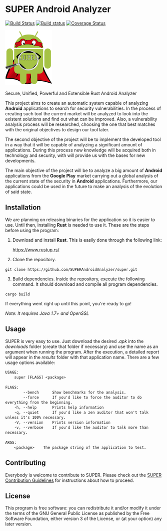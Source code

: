 # SUPER Android Analyzer #

[![Build Status](https://travis-ci.org/SUPERAndroidAnalyzer/super.svg?branch=develop)](https://travis-ci.org/SUPERAndroidAnalyzer/super)
[![Build status](https://ci.appveyor.com/api/projects/status/7xuikqyne4a2jn7e?svg=true)](https://ci.appveyor.com/project/Razican/super)
[![Coverage Status](https://coveralls.io/repos/github/SUPERAndroidAnalyzer/super/badge.svg?branch=develop)](https://coveralls.io/github/SUPERAndroidAnalyzer/super?branch=develop)

<img src="src/super.jpg" alt="SUPER Android Analyzer logo" title="SUPER Android Analyzer" width="150">

Secure, Unified, Powerful and Extensible Rust Android Analyzer

This project aims to create an automatic system capable of analyzing **Android** applications to search for security vulnerabilities. In the process of creating such tool the current market will be analyzed to look into the existent solutions and find out what can be improved. Also, a vulnerability analysis process will be researched, choosing the one that best matches with the original objectives to design our tool later.

The second objective of the project will be to implement the developed tool in a way that it will be capable of analyzing a significant amount of applications. During this process new knowledge will be acquired both in technology and security, with will provide us with the bases for new developments.

The main objective of the project will be to analyze a big amount of **Android** applications from the **Google Play** market carrying out a global analysis of the current state of the security in **Android** applications. Furthermore, our applications could be used in the future to make an analysis of the evolution of said state.

## Installation ##

We are planning on releasing binaries for the application so it is easier to use. Until then, installing **Rust** is needed to use it. These are the steps before using the program:

1. Download and install **Rust**. This is easily done through the following link:

   https://www.rustup.rs/

2. Clone the repository.

  `git clone https://github.com/SUPERAndroidAnalyzer/super.git`

3. Build dependencies. Inside the repository, execute the following command. It should download and compile all program dependencies.

  `cargo build`

If everything went right up until this point, you're ready to go!

*Note: It requires Java 1.7+ and OpenSSL*

## Usage ##

SUPER is very easy to use. Just download the desired *.apk* into the *downloads* folder (create that folder if necessary) and use the name as an argument when running the program. After the execution, a detailed report will appear in the *results* folder with that application name. There are a few usage options available:

```
USAGE:
    super [FLAGS] <package>

FLAGS:
        --bench      Show benchmarks for the analysis.
        --force      If you'd like to force the auditor to do everything from the beginning.
    -h, --help       Prints help information
    -q, --quiet      If you'd like a zen auditor that won't talk unless it's 100% necessary.
    -V, --version    Prints version information
    -v, --verbose    If you'd like the auditor to talk more than necessary.

ARGS:
    <package>    The package string of the application to test.
```

## Contributing ##

Everybody is welcome to contribute to SUPER. Please check out the [SUPER Contribution Guidelines](https://github.com/SUPERAndroidAnalyzer/super/blob/develop/contributing.md)
for instructions about how to proceed.

## License ##

This program is free software: you can redistribute it and/or modify it under the terms of the GNU General Public License as published by the Free Software Foundation, either version 3 of the License, or (at your option) any later version.
